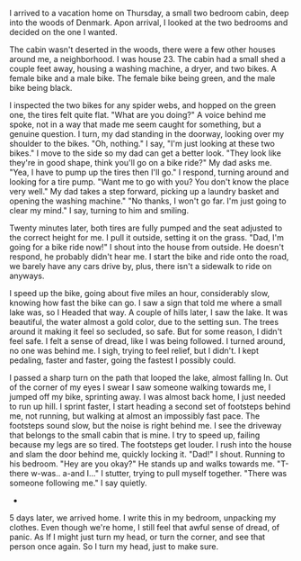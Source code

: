 I arrived to a vacation home on Thursday, a small two bedroom cabin, deep into the woods of Denmark. Apon arrival, I looked at the two bedrooms and decided on the one I wanted. 

The cabin wasn't deserted in the woods, there were a few other houses around me, a neighborhood. I was house 23. The cabin had a small shed a couple feet away, housing a washing machine, a dryer, and two bikes. A female bike and a male bike. The female bike being green, and the male bike being black.

 I inspected the two bikes for any spider webs, and hopped on the green one, the tires felt quite flat. "What are you doing?" A voice behind me spoke, not in a way that made me seem caught for something, but a genuine question. I turn, my dad standing in the doorway, looking over my shoulder to the bikes. "Oh, nothing." I say, "I'm just looking at these two bikes." I move to the side so my dad can get a better look. "They look like they're in good shape, think you'll go on a bike ride?" My dad asks me. "Yea, I have to pump up the tires then I'll go." I respond, turning around and looking for a tire pump. "Want me to go with you? You don't know the place very well." My dad takes a step forward, picking up a laundry basket and opening the washing machine." "No thanks, I won't go far. I'm just going to clear my mind." I say, turning to him and smiling. 

Twenty minutes later, both tires are fully pumped and the seat adjusted to the correct height for me. I pull it outside, setting it on the grass. "Dad, I'm going for a bike ride now!" I shout into the house from outside. He doesn't respond, he probably didn't hear me. I start the bike and ride onto the road, we barely have any cars drive by, plus, there isn't a sidewalk to ride on anyways. 

I speed up the bike, going about five miles an hour, considerably slow, knowing how fast the bike can go. I saw a sign that told me where a small lake was, so I Headed that way. A couple of hills later, I saw the lake. It was beautiful, the water almost a gold color, due to the setting sun. The trees around it making it feel so secluded, so safe. But for some reason, I didn't feel safe. I felt a sense of dread, like I was being followed. I turned around, no one was behind me. I sigh, trying to feel relief, but I didn't. I kept pedaling, faster and faster, going the fastest I possibly could. 

I passed a sharp turn on the path that looped the lake, almost falling In. Out of the corner of my eyes I swear I saw someone walking towards me, I jumped off my bike, sprinting away. I was almost back home, I just needed to run up hill. I sprint faster, I start heading a second set of footsteps behind me, not running, but walking at almost an impossibly fast pace. The footsteps sound slow, but the noise is right behind me. I see the driveway that belongs to the small cabin that is mine. I try to speed up, failing because my legs are so tired. The footsteps get louder. I rush into the house and slam the door behind me, quickly locking it. "Dad!" I shout. Running to his bedroom. "Hey are you okay?" He stands up and walks towards me. "T-there w-was.. a-and I..." I stutter, trying to pull myself together. "There was someone following me." I say quietly. 

*

5 days later, we arrived home. I write this in my bedroom, unpacking my clothes. Even though we're home, I still feel that awful sense of dread, of panic. As If I might just turn my head, or turn the corner, and see that person once again. So I turn my head, just to make sure.
